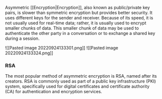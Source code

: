 Asymmetric [[Encryption|Encryption]], also known as public/private key pairs, is slower than symmetric encryption but provides better security. It uses different keys for the sender and receiver. Because of its speed, it is not usually used for real-time data; rather, it is usually used to encrypt smaller chunks of data. This smaller chunk of data may be used to authenticate the other party in a conversation or to exchange a shared key during a session.

![[Pasted image 20220924133301.png]]
![[Pasted image 20220924133324.png]]

### RSA
The most popular method of asymmetric encryption is RSA, named after its creators. RSA is commonly used as part of a public key infrastructure (PKI) system, specifically used for digital certificates and certificate authority (CA) for authentication and encryption services.
